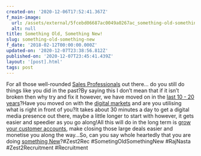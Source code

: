```yaml
---
created-on: '2020-12-06T17:52:41.367Z'
f_main-image:
  url: /assets/external/5fcebd06687ac0049a0267ac_something-old-something-new.png
  alt: null
title: Something Old, Something New!
slug: something-old-something-new
f_date: '2018-02-12T00:00:00.000Z'
updated-on: '2020-12-07T23:38:56.812Z'
published-on: '2020-12-07T23:45:41.439Z'
layout: '[post].html'
tags: post
---
```


For all those well-rounded [Sales Professionals](#) out there… do you still do things like you did in the past?By saying this I don’t mean that if it isn’t broken then why try and fix it however, we have moved on in the [last 10 - 20 years](#)?Have you moved on with the [digital markets](#) and are you utilising what is right in front of you?It takes about 30 minutes a day to get a digital media presence out there, maybe a little longer to start with however, it gets easier and speedier as you go along!All this will do in the long term is [grow your customer accounts](#), make closing those large deals easier and monetise you along the way…So, can you say whole heartedly that you are doing [something New](#)?#Zest2Rec #SometingOldSomethingNew #RajNasta #Zest2Recruitment #Recruitment
